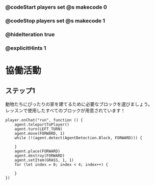 ### @codeStart players set @s makecode 0
### @codeStop players set @s makecode 1

### @hideIteration true
### @explicitHints 1


# 協働活動

## ステップ1
動物たちにぴったりの家を建てるために必要なブロックを選びましょう。</br>
レッスンで使用したすべてのブロックが用意されています！

```ghost
player.onChat("run", function () {
    agent.teleportToPlayer()
    agent.turn(LEFT_TURN)
    agent.move(FORWARD, 1)
    while (!(agent.detect(AgentDetection.Block, FORWARD))) {
    	
    }
    agent.place(FORWARD)
    agent.destroy(FORWARD)
    agent.setItem(GRASS, 1, 1)
    for (let index = 0; index < 4; index++) {
    	
    }
})

``` 
